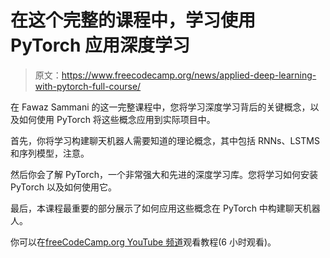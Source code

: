 # 在这个完整的课程中，学习使用 PyTorch 应用深度学习

> 原文：<https://www.freecodecamp.org/news/applied-deep-learning-with-pytorch-full-course/>

在 Fawaz Sammani 的这一完整课程中，您将学习深度学习背后的关键概念，以及如何使用 PyTorch 将这些概念应用到实际项目中。

首先，你将学习构建聊天机器人需要知道的理论概念，其中包括 RNNs、LSTMS 和序列模型，注意。

然后你会了解 PyTorch，一个非常强大和先进的深度学习库。您将学习如何安装 PyTorch 以及如何使用它。

最后，本课程最重要的部分展示了如何应用这些概念在 PyTorch 中构建聊天机器人。

你可以在[freeCodeCamp.org YouTube 频道](https://www.youtube.com/watch?v=CNuI8OWsppg)观看教程(6 小时观看)。
